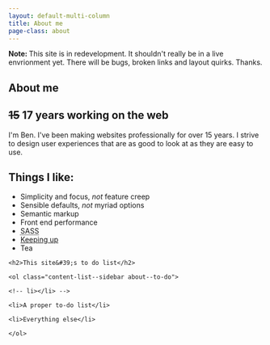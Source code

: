 ```yaml
---
layout: default-multi-column
title: About me
page-class: about
---
```



<section class="content__primary  content-primary__multi-column">
<div class="callout callout--full">
    <p><b>Note: </b> This site is in redevelopment. It shouldn't really be in a live envrionment yet. There will be bugs, broken links and layout quirks. Thanks.</p>
</div>
<h1 class="post--head__primary">About me</h1>
<h2 class="post--head__subhead"><del>15</del> 17 years working on the web</h2>

<p>I&#39;m Ben. I&#39;ve been making websites professionally for over 15 years. I strive to design user experiences that are as good to look at as they are easy to use.</p>

<h2>Things I like:</h2>

<ul class="about-me__preferences">
    <li>Simplicity and focus, <em class="not">not</em> feature creep</li>
    <li>Sensible defaults, <em class="not">not</em> myriad options</li>
    <li>Semantic markup</li>
    <li>Front end performance</li>
    <li><abbr title="Syntactically Awesome Stylesheets">SASS</abbr></li>
    <li><a href="/blog/knowing-the-questions/">Keeping up</a></li>
    <li>Tea</li>
</ul>

</section>

<aside role="supplmental"  class="content__supplemental">
   
    <h2>This site&#39;s to do list</h2>
    
    <ol class="content-list--sidebar about--to-do">

    <!-- li></li> -->

    <li>A proper to-do list</li>  
    
    <li>Everything else</li>
    
<!--
    <li>sitemap.xml</li>
       
    <li> A real &lsquo;About&rsquo;</li>

    <li> Font mixin - return better line height and pass margin as callback</li>

    <li> Optimisation - a whole posts worth on it's own</li>

    <li> Write performance optimisation post (as above) </li>

    <li> 404</li>

    <li> Homepage - design </li>

    <li> Update footer - better icons, include jekyll</li>

    <li> Testing - all the devices</li>

    <li> <del>Header logo - change Monoton font</del></li>

    <li> <del>Portfolio - layout and case studies. Use side bar as sub naviagtion </del></li>

    <li> <del>Contact - form provider</del></li>

    <li> <del>Footer - design and links etc</del></li>



    <li> <del>OldIE - what to do</del></li>

    <li><del>Analytics - Tag manager</del></li>

    <li><del>Page titles</del></li>

    <li><del>Webmaster tools</del></li>

    <li> <del>Typography - list items</del></li>



    <li> <del>Better tag line</del></li>

    <li><del>Active state for sub nav</del></li>

    <li> <del>Remove fixed positioning at lower resolution</del></li>
-->

    </ol>
</aside>

